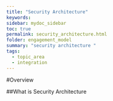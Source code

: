 ```yaml
---
title: "Security Architecture"
keywords: 
sidebar: mydoc_sidebar
toc: true
permalink: security_architecture.html
folder: engagement_model
summary: "security architecture "
tags: 
  - topic_area
  - integration
---
```



#Overview 

##What is Security Architecture 


